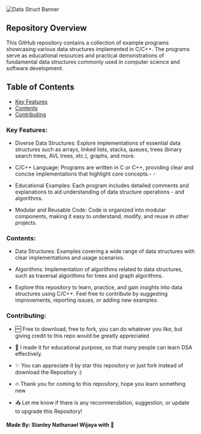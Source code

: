 ![Data Struct Banner](https://github.com/StyNW7/Data_Structures/assets/76080599/e0b27a62-67ca-4963-9884-27f1e5961cb8)

## Repository Overview
This GitHub repository contains a collection of example programs showcasing various data structures implemented in C/C++. The programs serve as educational resources and practical demonstrations of fundamental data structures commonly used in computer science and software development.

## Table of Contents
<ul>
  <li> <a href="https://github.com/StyNW7/Data_Structures/blob/main/README.md#key-features"> Key Features </a> </li>
  <li> <a href="https://github.com/StyNW7/Data_Structures/blob/main/README.md#contents"> Contents </a> </li>
  <li> <a href="https://github.com/StyNW7/Data_Structures/blob/main/README.md#contributing"> Contributing </a> </li>
</ul>

### Key Features:
- Diverse Data Structures: Explore implementations of essential data structures such as arrays, linked lists, stacks, queues, trees (binary search trees, AVL trees, etc.), graphs, and more.

- C/C++ Language: Programs are written in C or C++, providing clear and concise implementations that highlight core concepts.- - 

- Educational Examples: Each program includes detailed comments and explanations to aid understanding of data structure operations - and algorithms.

- Modular and Reusable Code: Code is organized into modular components, making it easy to understand, modify, and reuse in other projects.


### Contents:
- Data Structures: Examples covering a wide range of data structures with clear implementations and usage scenarios.

- Algorithms: Implementation of algorithms related to data structures, such as traversal algorithms for trees and graph algorithms.

- Explore this repository to learn, practice, and gain insights into data structures using C/C++. Feel free to contribute by suggesting improvements, reporting issues, or adding new examples.

### Contributing:
- 🆓 Free to download, free to fork, you can do whatever you like, but giving credit to this repo would be greatly appreciated

- 🏫 I made it for educational purpose, so that many people can learn DSA effectively.

- ✨ You can appreciate it by star this repository or just fork instead of download the Repository :)

- 🔥 Thank you for coming to this repository, hope you learn something new

- 📥 Let me know if there is any recommendation, suggestion, or update to upgrade this Repository!

#### Made By: Stanley Nathanael Wijaya with 🤍
